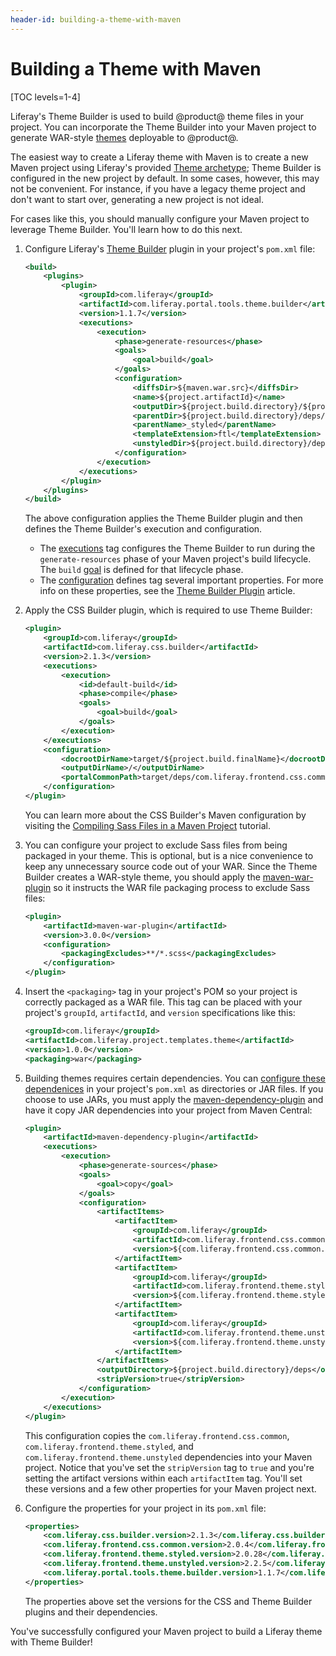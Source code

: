 ```yaml
---
header-id: building-a-theme-with-maven
---
```


# Building a Theme with Maven

[TOC levels=1-4]

Liferay's Theme Builder is used to build @product@ theme files in your project.
You can incorporate the Theme Builder into your Maven project to generate
WAR-style
[themes](/docs/7-2/frameworks/-/knowledge_base/f/themes-and-layout-templates)
deployable to @product@.

The easiest way to create a Liferay theme with Maven is to create a new Maven
project using Liferay's provided
[Theme archetype](/docs/7-2/reference/-/knowledge_base/r/theme-template);
Theme Builder is configured in the new project by default. In some cases,
however, this may not be convenient. For instance, if you have a legacy theme
project and don't want to start over, generating a new project is not ideal. 

For cases like this, you should manually configure your Maven project to
leverage Theme Builder. You'll learn how to do this next.

1.  Configure Liferay's
    [Theme Builder](/docs/7-2/reference/-/knowledge_base/r/theme-builder-plugin)
    plugin in your project's `pom.xml` file:

    ```xml
    <build>
        <plugins>
            <plugin>
                <groupId>com.liferay</groupId>
                <artifactId>com.liferay.portal.tools.theme.builder</artifactId>
                <version>1.1.7</version>
                <executions>
                    <execution>
                        <phase>generate-resources</phase>
                        <goals>
                            <goal>build</goal>
                        </goals>
                        <configuration>
                            <diffsDir>${maven.war.src}</diffsDir>
                            <name>${project.artifactId}</name>
                            <outputDir>${project.build.directory}/${project.build.finalName}</outputDir>
                            <parentDir>${project.build.directory}/deps/com.liferay.frontend.theme.styled.jar</parentDir>
                            <parentName>_styled</parentName>
                            <templateExtension>ftl</templateExtension>
                            <unstyledDir>${project.build.directory}/deps/com.liferay.frontend.theme.unstyled.jar</unstyledDir>
                        </configuration>
                    </execution>
                </executions>
            </plugin>
        </plugins>
    </build>
    ```

    The above configuration applies the Theme Builder plugin and then defines
    the Theme Builder's execution and configuration.

    - The
      [executions](https://maven.apache.org/guides/mini/guide-configuring-plugins.html#Using_the_executions_Tag)
      tag configures the Theme Builder to run during the `generate-resources`
      phase of your Maven project's build lifecycle. The `build`
      [goal](http://maven.apache.org/guides/introduction/introduction-to-the-lifecycle.html#A_Build_Phase_is_Made_Up_of_Plugin_Goals)
      is defined for that lifecycle phase.
    - The
      [configuration](https://maven.apache.org/pom.html#Plugins) defines tag
      several important properties. For more info on these properties, see the
      [Theme Builder Plugin](/docs/7-2/reference/-/knowledge_base/r/theme-builder-plugin)
      article.

2.  Apply the CSS Builder plugin, which is required to use Theme Builder:

    ```xml
    <plugin>
        <groupId>com.liferay</groupId>
        <artifactId>com.liferay.css.builder</artifactId>
        <version>2.1.3</version>
        <executions>
            <execution>
                <id>default-build</id>
                <phase>compile</phase>
                <goals>
                    <goal>build</goal>
                </goals>
            </execution>
        </executions>
        <configuration>
            <docrootDirName>target/${project.build.finalName}</docrootDirName>
            <outputDirName>/</outputDirName>
            <portalCommonPath>target/deps/com.liferay.frontend.css.common.jar</portalCommonPath>
        </configuration>
    </plugin>
    ```

    You can learn more about the CSS Builder's Maven configuration by visiting
    the
    [Compiling Sass Files in a Maven Project](/docs/7-2/reference/-/knowledge_base/r/compiling-sass-files-in-a-maven-project)
    tutorial.

3.  You can configure your project to exclude Sass files from being packaged in
    your theme. This is optional, but is a nice convenience to keep any
    unnecessary source code out of your WAR. Since the Theme Builder creates
    a WAR-style theme, you should apply the
    [maven-war-plugin](https://maven.apache.org/plugins/maven-war-plugin/) so it
    instructs the WAR file packaging process to exclude Sass files:

    ```xml
    <plugin>
        <artifactId>maven-war-plugin</artifactId>
        <version>3.0.0</version>
        <configuration>
            <packagingExcludes>**/*.scss</packagingExcludes>
        </configuration>
    </plugin>
    ```

4.  Insert the `<packaging>` tag in your project's POM so your project is
    correctly packaged as a WAR file. This tag can be placed with your project's
    `groupId`, `artifactId`, and `version` specifications like this:

    ```xml
    <groupId>com.liferay</groupId>
    <artifactId>com.liferay.project.templates.theme</artifactId>
    <version>1.0.0</version>
    <packaging>war</packaging>
    ```

5.  Building themes requires certain dependencies. You can 
    [configure these dependenices](/docs/7-2/customization/-/knowledge_base/c/configuring-dependencies) 
    in your project's `pom.xml` as directories or JAR files. If you choose to 
    use JARs, you must apply the 
    [maven-dependency-plugin](http://maven.apache.org/plugins/maven-dependency-plugin/) 
    and have it copy JAR dependencies into your project from Maven Central: 

    ```xml
    <plugin>
        <artifactId>maven-dependency-plugin</artifactId>
        <executions>
            <execution>
                <phase>generate-sources</phase>
                <goals>
                    <goal>copy</goal>
                </goals>
                <configuration>
                    <artifactItems>
                        <artifactItem>
                            <groupId>com.liferay</groupId>
                            <artifactId>com.liferay.frontend.css.common</artifactId>
                            <version>${com.liferay.frontend.css.common.version}</version>
                        </artifactItem>
                        <artifactItem>
                            <groupId>com.liferay</groupId>
                            <artifactId>com.liferay.frontend.theme.styled</artifactId>
                            <version>${com.liferay.frontend.theme.styled.version}</version>
                        </artifactItem>
                        <artifactItem>
                            <groupId>com.liferay</groupId>
                            <artifactId>com.liferay.frontend.theme.unstyled</artifactId>
                            <version>${com.liferay.frontend.theme.unstyled.version}</version>
                        </artifactItem>
                    </artifactItems>
                    <outputDirectory>${project.build.directory}/deps</outputDirectory>
                    <stripVersion>true</stripVersion>
                </configuration>
            </execution>
        </executions>
    </plugin>
    ```

    This configuration copies the `com.liferay.frontend.css.common`,
    `com.liferay.frontend.theme.styled`, and
    `com.liferay.frontend.theme.unstyled` dependencies into your Maven project.
    Notice that you've set the `stripVersion` tag to `true` and you're setting
    the artifact versions within each `artifactItem` tag. You'll set these
    versions and a few other properties for your Maven project next.

6.  Configure the properties for your project in its `pom.xml` file:

    ```xml
    <properties>
        <com.liferay.css.builder.version>2.1.3</com.liferay.css.builder.version>
        <com.liferay.frontend.css.common.version>2.0.4</com.liferay.frontend.css.common.version>
        <com.liferay.frontend.theme.styled.version>2.0.28</com.liferay.frontend.theme.styled.version>
        <com.liferay.frontend.theme.unstyled.version>2.2.5</com.liferay.frontend.theme.unstyled.version>
        <com.liferay.portal.tools.theme.builder.version>1.1.7</com.liferay.portal.tools.theme.builder.version>
    </properties>
    ```

    The properties above set the versions for the CSS and Theme Builder plugins
    and their dependencies.

You've successfully configured your Maven project to build a Liferay theme with
Theme Builder!
